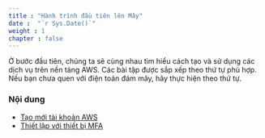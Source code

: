 ```yaml
---
title : "Hành trình đầu tiên lên Mây"
date :  "`r Sys.Date()`" 
weight : 1
chapter : false
---
```


Ở bước đầu tiên, chúng ta sẽ cùng nhau tìm hiểu cách tạo và sử dụng các dịch vụ trên nền tảng AWS. Các bài tập được sắp xếp theo thứ tự phù hợp. Nếu bạn chưa quen với điện toán đám mây, hãy thực hiện theo thứ tự.

### Nội dung
  - [Tạo mới tài khoản AWS](1.1-CreateNewAWSAccount/)
  - [Thiết lập với thiết bị MFA](1.2-MFAforAWSAccount/)

